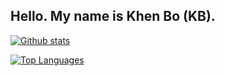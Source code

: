 ## Hello. My name is Khen Bo (KB).

[![Github stats](https://github-readme-stats.vercel.app/api?username=hyonbokan)](https://github.com/hyonbokan)

[![Top Languages](https://github-readme-stats.vercel.app/api/top-langs/?username=hyonbokan&layout=compact&cache_seconds=0)](https://github.com/hyonbokan)
